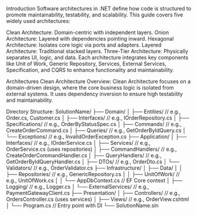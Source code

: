 Introduction
Software architectures in .NET define how code is structured to promote maintainability, testability, and scalability. This guide covers five widely used architectures:

Clean Architecture: Domain-centric with independent layers.
Onion Architecture: Layered with dependencies pointing inward.
Hexagonal Architecture: Isolates core logic via ports and adapters.
Layered Architecture: Traditional stacked layers.
Three-Tier Architecture: Physically separates UI, logic, and data.
Each architecture integrates key components like Unit of Work, Generic Repository, Services, External Services, Specification, and CQRS to enhance functionality and maintainability.

Architectures
Clean Architecture
Overview: Clean Architecture focuses on a domain-driven design, where the core business logic is isolated from external systems. It uses dependency inversion to ensure high testability and maintainability.

Directory Structure:
SolutionName/
├── Domain/
│   ├── Entities/               // e.g., Order.cs, Customer.cs
│   ├── Interfaces/             // e.g., IOrderRepository.cs
│   ├── Specifications/         // e.g., OrderByStatusSpec.cs
│   ├── Commands/               // e.g., CreateOrderCommand.cs
│   ├── Queries/                // e.g., GetOrderByIdQuery.cs
│   └── Exceptions/             // e.g., InvalidOrderException.cs
├── Application/
│   ├── Interfaces/             // e.g., IOrderService.cs
│   ├── Services/               // e.g., OrderService.cs (uses repositories)
│   ├── CommandHandlers/        // e.g., CreateOrderCommandHandler.cs
│   ├── QueryHandlers/          // e.g., GetOrderByIdQueryHandler.cs
│   ├── DTOs/                   // e.g., OrderDto.cs
│   └── Validators/             // e.g., OrderValidator.cs
├── Infrastructure/
│   ├── Data/
│   │   ├── Repositories/       // e.g., GenericRepository<T>.cs
│   │   ├── UnitOfWork/         // e.g., UnitOfWork.cs
│   │   └── AppDbContext.cs     // EF Core context
│   ├── Logging/                // e.g., Logger.cs
│   └── ExternalServices/       // e.g., PaymentGatewayClient.cs
├── Presentation/
│   ├── Controllers/            // e.g., OrdersController.cs (uses services)
│   ├── Views/                  // e.g., OrderView.cshtml
│   └── Program.cs              // Entry point with DI
└── SolutionName.sln
